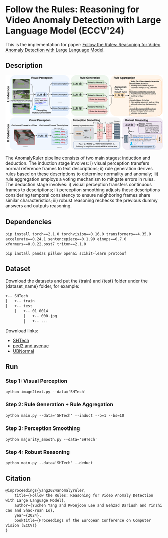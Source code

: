 # Follow the Rules: Reasoning for Video Anomaly Detection with Large Language Model (ECCV'24)

This is the implementation for paper: [Follow the Rules: Reasoning for Video Anomaly Detection with Large Language Model](https://www.arxiv.org/pdf/2407.10299).

## Description

![](pipe.svg)

The AnomalyRuler pipeline consists of two main stages: induction and deduction. The induction stage involves: i) visual perception transfers normal reference frames to text descriptions; ii) rule generation derives rules based on these descriptions to determine normality and anomaly; iii) rule aggregation employs a voting mechanism to mitigate errors in rules. The deduction stage involves: i) visual perception transfers continuous frames to descriptions; ii) perception smoothing adjusts these descriptions considering temporal consistency to ensure neighboring frames share similar characteristics; iii) robust reasoning rechecks the previous dummy answers and outputs reasoning.

## Dependencies

```
pip install torch==2.1.0 torchvision==0.16.0 transformers==4.35.0 accelerate==0.24.1 sentencepiece==0.1.99 einops==0.7.0 xformers==0.0.22.post7 triton==2.1.0
```

```angular2html
pip install pandas pillow openai scikit-learn protobuf
```

## Dataset
Download the datasets and put the {train} and {test} folder under the {dataset_name} folder, for example:

```
+-- SHTech
|   +-- train
|   +-- test
    |   +-- 01_0014
        |   +-- 000.jpg
        |   +-- ...
```
Download links: 
* [SHTech]()
* [ped2 and avenue](https://github.com/feiyuhuahuo/Anomaly_Prediction?tab=readme-ov-file)
* [UBNormal](https://github.com/lilygeorgescu/UBnormal)

## Run

### Step 1: Visual Perception
```
python image2text.py --data='SHTech'
```

### Step 2: Rule Generation + Rule Aggregation
```angular2html
python main.py --data='SHTech' --induct --b=1 --bs=10
```

### Step 3: Perception Smoothing
```angular2html
python majority_smooth.py --data='SHTech'
```

### Step 4: Robust Reasoning
```angular2html
python main.py --data='SHTech' --deduct
```


## Citation

```angular2html
@inproceedings{yang2024anomalyruler,
    title={Follow the Rules: Reasoning for Video Anomaly Detection with Large Language Model},
    author={Yuchen Yang and Kwonjoon Lee and Behzad Dariush and Yinzhi Cao and Shao-Yuan Lo},
    year={2024},
    booktitle={Proceedings of the European Conference on Computer Vision (ECCV)}
}
```
